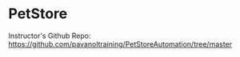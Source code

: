 # PetStore

Instructor's Github Repo: https://github.com/pavanoltraining/PetStoreAutomation/tree/master

